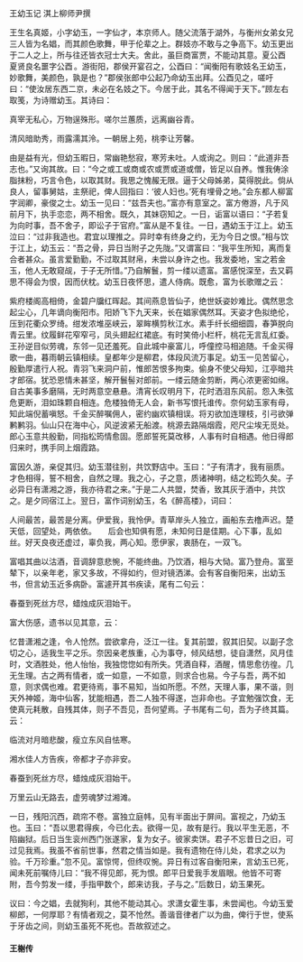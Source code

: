 王幼玉记 淇上柳师尹撰　　

  

  

王生名真姬，小字幼玉，一字仙才，本京师人。随父流落于湖外，与衡州女弟女兄三人皆为名娼，而其颜色歌舞，甲于伦辈之上。群妓亦不敢与之争高下。幼玉更出于二人之上，所与往还皆衣冠士大夫。舍此，虽巨商富贾，不能动其意。夏公酉 夏贤良名噩字公酉 。游街阳，郡侯开宴召之，公酉曰：“闻衡阳有歌妓名王幼玉，妙歌舞，美颜色，孰是也？”郡侯张郎中公起乃命幼玉出拜。公酉见之，嗟吁曰：“使汝居东西二京，未必在名妓之下。今居于此，其名不得闻于天下。”顾左右取笺，为诗赠幼玉。其诗曰：

  

真宰无私心，万物逞殊形。嗟尔兰蕙质，远离幽谷青。

清风暗助秀，雨露濡其泠。一朝居上苑，桃李让芳馨。

  

由是益有光，但幼玉暇日，常幽艳愁寂，寒芳未吐。人或询之。则曰：“此道非吾志也。”又询其故。曰：“今之或工或商或农或贾或道或僧，皆足以自养。惟我俦涂脂抹粉，巧言令色，以取其财。我思之愧赧无限。逼于父母姊弟，莫得脱此。倘从良人，留事舅姑，主祭祀，俾人回指曰：‘彼人妇也。’死有埋骨之地。”会东都人柳富字润卿，豪俊之士。幼玉一见曰：“兹吾夫也。”富亦有意室之。富方倦游，凡于风前月下，执手恋恋，两不相舍。既久，其妹窃知之。一日，诟富以语曰：“子若复为向时事，吾不舍子，即讼子于官府。”富从是不复往。一日，遇幼玉于江上。幼玉泣曰：“过非我造也。君宜以理推之。异时幸有终身之约，无为今日之恨。”相与饮于江上，幼玉云：“吾之骨，异日当附子之先陇。”又谓富曰：“我平生所知，离而复合者甚众。虽言爱勤勤，不过取其财帛，未尝以身许之也。我发委地，宝之若金玉，他人无敢窥觇，于子无所惜。”乃自解鬟，剪一缕以遗富。富感悦深至，去又羁思不得会为恨，因而伏枕。幼玉日夜怀思，遣人侍病。既愈，富为长歌赠之云：

  

紫府楼阁高相倚，金碧户牖红晖起。其间燕息皆仙子，绝世妖姿妙难比。偶然思念起尘心，几年谪向衡阳市。阳娇飞下九天来，长在娼家偶然耳。天姿才色拟绝伦，压到花衢众罗绮。绀发浓堆巫峡云，翠眸横剪秋江水。素手纤长细细圆，春笋脱向青云里。纹履鲜花窄窄弓，凤头翅起红裙底。有时笑倚小栏杆，桃花无言乱红委。王孙逆目似劳魂，东邻一见还羞死。自此城中豪富儿，呼僮控马相追随。千金买得歌一曲，暮雨朝云镇相续。皇都年少是柳君，体段风流万事足。幼玉一见苦留心，殷勤厚遣行人祝。青羽飞来洞户前，惟郎苦恨多拘束。偷身不使父母知，江亭暗共才郎宿。犹恐恩情未甚坚，解开鬟髻对郎前。一缕云随金剪断，两心浓更密如绵。自古美事多磨隔，无时两意空悬悬。清宵长叹明月下，花时洒泪东风前。怨入朱弦危更断，泪如珠颗自相连。危楼独倚无人会，新书写恨托谁传。奈何幼玉家有母，知此端倪蓄嗔怒。千金买醉嘱佣人，密约幽欢镇相误。将刃欲加连理枝，引弓欲弹鹣鹣羽。仙山只在海中心，风逆波紧无船渡。桃源去路隔烟霞，咫尺尘埃无觅处。郎心玉意共殷勤，同指松筠情愈固。愿郎誓死莫改移，人事有时自相遇。他日得郎归来时，携手同上烟霞路。

  

富因久游，亲促其归。幼玉潜往别，共饮野店中。玉曰：“子有清才，我有丽质。才色相得，誓不相舍，自然之理。我之心，子之意，质诸神明，结之松筠久矣。子必异日有潇湘之游，我亦待君之来。”于是二人共盟，焚香，致其灰于酒中，共饮之。是夕同宿江上。翌日，富作词别幼玉，名《醉高楼》，词曰：

  

人间最苦，最苦是分离。伊爱我，我怜伊。青草岸头人独立，画船东去橹声迟。楚天低，回望处，两依依。　　后会也知俱有愿，未知何日是佳期。心下事，乱如丝。好天良夜还虚过，辜负我，两心知。愿伊家，衷肠在，一双飞。

  

富唱其曲以沽酒，音调辞意悲惋，不能终曲。乃饮酒，相与大恸。富乃登舟。富至辇下，以亲年老，家又多故，不得如约，但对镜洒涕。会有客自衡阳来，出幼玉书，但言幼玉近多病卧。富遽开其书疾读，尾有二句云：

  

春蚕到死丝方尽，蜡烛成灰泪始干。

  

富大伤感，遗书以见其意，云：

  

忆昔潇湘之逢，令人怆然。尝欲拿舟，泛江一往。复其前盟，叙其旧契。以副子念切之心，适我生平之乐。奈因亲老族重，心为事夺，倾风结想，徒自潇然，风月佳时，文酒胜处，他人怡怡，我独惚惚如有所失。凭酒自释，酒醒，情思愈彷徨。几无生理。古之两有情者，或一如意，一不如意，则求合也易。今子与吾，两不如意，则求偶也难。君更待焉，事不易知，当如所愿。不然，天理人事，果不谐，则天外神姬，海中仙客，犹能相遇，吾二人独不得遂，岂非命也。子宜勉强饮食，无使真元耗散，自残其体，则子不吾见，吾何望焉。子书尾有二句，吾为子终其篇。云：

临流对月暗悲酸，瘦立东风自怯寒。

湘水佳人方告疾，帝都才子亦非安。

春蚕到死丝方尽，蜡烛成灰泪始干。

万里云山无路去，虚劳魂梦过湘滩。

  

一日，残阳沉西，疏帘不卷。富独立庭帏，见有半面出于屏间。富视之，乃幼玉也。玉曰：“吾以思君得疾，今已化去。欲得一见，故有是行。我以平生无恶，不陷幽狱。后日当生衮州西门张遂家，复为女子。彼家卖饼。君子不忘昔日之旧，可过见我焉。我虽不省前世事，然君之情当如是。我有遗物在侍儿处，君求之以为验。千万珍重。”忽不见。富惊愕，但终叹惋。异日有过客自衡阳来，言幼玉已死，闻未死前嘱侍儿曰：“我不得见郎，死为恨。郎平日爱我手发眉眼。他皆不可寄附，吾今剪发一缕，手指甲数个，郎来访我，子与之。”后数日，幼玉果死。

  

议曰：今之娼，去就狥利，其他不能动其心。求潇女霍生事，未尝闻也。今幼玉爱柳郎，一何厚耶？有情者观之，莫不怆然。善谐音律者广以为曲，俾行于世，使系于牙齿之间，则幼玉虽死不死也。吾故叙述之。

  

  

#### 王榭传
